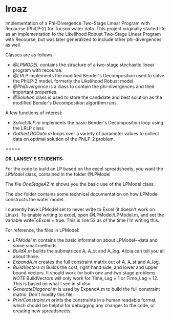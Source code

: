 lroaz
=====

Implementation of a Phi-Divergence Two-Stage Linear Program with Recourse (PhiLP-2) for Tucson water data.  This project originally started life as an implementation fo the Likelihood Robust Two-Stage Linear Program with Recourse, but was later generalized to include other phi-divergences as well.

Classes are as follows:

* *@LPMODEL* contains the structure of a two-stage stochastic linear program with recourse.
* *@LRLP* implements the modified Bender's Decomposition used to solve the PhiLP-2 model, formerly the Likelihood Robust model.
* *@PhiDivergence* is a class to contain the phi-divergences and their important properties.
* *@Solution* class is used to store the candidate and best solution as the modified Bender's Decomposition algorithm runs.

A few functions of interest:

* *SolveLRLP.m* implements the basic Bender's Decomposition loop using the LRLP class
* *GatherLROData.m* loops over a variety of parameter values to collect data on optimal solution of the PhiLP-2 problem.

=====

**DR. LANSEY'S STUDENTS:**

For the code to build an LP based on the excel spreadsheets, you want the *LPModel* class, contained in the folder @LPModel

The file *OneStageAZ.m* shows you the basic use of the LPModel class.

The *doc* folder contains some technical documentation on how LPModel constructs the water model.

I currently have LPModel set to never write to Excel (it doesn't work on Linux).  To enable writing to excel, open @LPModel/LPModel.m, and set the variable writeToExcel = true.  This is line 52 as of the time I'm writing this.

For reference, the files in LPModel:
* *LPModel.m* contains the basic information about LPModel--data and some small methods.
* *BuildA.m* builds the submatrices A, A_st and A_log.  Alicia can tell you all about those.
* *ExpandA.m* creates the full constraint matrix out of A, A_st and A_log.
* *BuildVectors.m* Builds the cost, right hand side, and lower and upper bound vectors.  It should work for both one and two stage problems.
	*NOTE* BuildVectors will only work for Time_Lag = 1 or Time_Lag = 12.  This is based on what I see in sf.xlsx
* *GenerateDiagonal.m* is used by ExpandA.m to build the full constraint matrix.  Don't modify this file.
* *PrintConstraint.m* prints the constraints in a human readable format, which should be helpful for debugging any changes to the code, or creating new spreadsheets.
